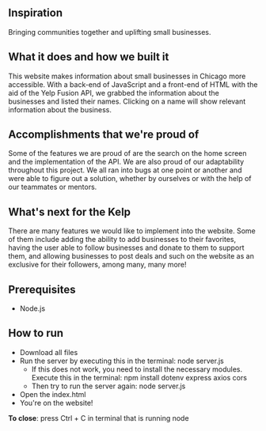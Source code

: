 ## Inspiration 
Bringing communities together and uplifting small businesses.
## What it does and how we built it
This website makes information about small businesses in Chicago more accessible. With a back-end of JavaScript and a front-end of HTML with the aid of the Yelp Fusion API, we grabbed the information about the businesses and listed their names. Clicking on a name will show relevant information about the business.
## Accomplishments that we're proud of
Some of the features we are proud of are the search on the home screen and the implementation of the API. We are also proud of our adaptability throughout this project. We all ran into bugs at one point or another and were able to figure out a solution, whether by ourselves or with the help of our teammates or mentors.
## What's next for the Kelp
There are many features we would like to implement into the website. Some of them include adding the ability to add businesses to their favorites, having the user able to follow businesses and donate to them to support them, and allowing businesses to post deals and such on the website as an exclusive for their followers, among many, many more!

## Prerequisites
- Node.js

## How to run
- Download all files
- Run the server by executing this in the terminal: node server.js
  - If this does not work, you need to install the necessary modules. Execute this in the terminal: npm install dotenv express axios cors
  - Then try to run the server again: node server.js
- Open the index.html
- You're on the website!

**To close**: press Ctrl + C in terminal that is running node
